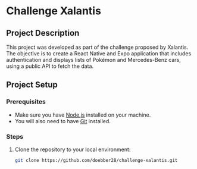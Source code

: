 # Challenge Xalantis

## Project Description

This project was developed as part of the challenge proposed by Xalantis. The objective is to create a React Native and Expo application that includes authentication and displays lists of Pokémon and Mercedes-Benz cars, using a public API to fetch the data.

## Project Setup

### Prerequisites

- Make sure you have [Node.js](https://nodejs.org/) installed on your machine.
- You will also need to have [Git](https://git-scm.com/) installed.

### Steps

1. Clone the repository to your local environment:

   ```bash
   git clone https://github.com/doebber28/challenge-xalantis.git
